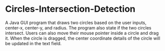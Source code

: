 # Circles-Intersection-Detection
A Java GUI program that draws two circles based on the user inputs, center-x, center-y, and radius. The program also state if the two circles intersect. Users can also move their mouse pointer inside a circle and drag it. When the circle is dragged, the center coordinate details of the circle will be updated in the text field.
